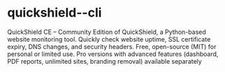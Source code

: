 # quickshield--cli
QuickShield CE – Community Edition of QuickShield, a Python-based website monitoring tool. Quickly check website uptime, SSL certificate expiry, DNS changes, and security headers. Free, open-source (MIT) for personal or limited use. Pro versions with advanced features (dashboard, PDF reports, unlimited sites, branding removal) available separately
